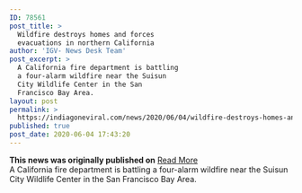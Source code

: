 ```yaml
---
ID: 78561
post_title: >
  Wildfire destroys homes and forces
  evacuations in northern California
author: 'IGV- News Desk Team'
post_excerpt: >
  A California fire department is battling
  a four-alarm wildfire near the Suisun
  City Wildlife Center in the San
  Francisco Bay Area.
layout: post
permalink: >
  https://indiagoneviral.com/news/2020/06/04/wildfire-destroys-homes-and-forces-evacuations-in-northern-california/78561/india-gone-viral/
published: true
post_date: 2020-06-04 17:43:20
---
```

<b>This news was originally published on</b> <a href="https://www.cnn.com/2020/06/04/us/suisun-city-wildfire-california/index.html" class="button purchase" rel="nofollow noopener noreferrer" target="_blank">Read More</a> <br/>A California fire department is battling a four-alarm wildfire near the Suisun City Wildlife Center in the San Francisco Bay Area.